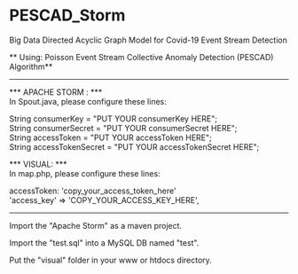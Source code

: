 # PESCAD_Storm
Big Data Directed Acyclic Graph Model for Covid-19 Event Stream Detection<br/>

** Using: Poisson Event Stream Collective Anomaly Detection (PESCAD) Algorithm**<br/>

----------------------------------------------------------------
*** APACHE STORM : ***<br/>
In Spout.java, please configure these lines:<br/>

String consumerKey = "PUT YOUR consumerKey HERE";<br/>
String consumerSecret = "PUT YOUR consumerSecret HERE";<br/>
String accessToken = "PUT YOUR accessToken HERE";<br/>
String accessTokenSecret = "PUT YOUR accessTokenSecret HERE";<br/>

*** VISUAL: ***<br/>
In map.php, please configure these lines:<br/>

accessToken: 'copy_your_access_token_here'<br/>
'access_key' => 'COPY_YOUR_ACCESS_KEY_HERE',<br/>

---------------------------------------------------------------

Import the "Apache Storm" as a maven project.<br/>

Import the "test.sql" into a MySQL DB named "test".<br/>

Put the "visual" folder in your www or htdocs directory.<br/>



		
